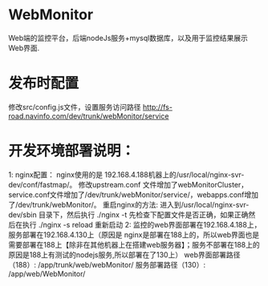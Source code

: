 # WebMonitor
Web端的监控平台，后端nodeJs服务+mysql数据库，以及用于监控结果展示Web界面.
# 发布时配置
 修改src/config.js文件，设置服务访问路径 http://fs-road.navinfo.com/dev/trunk/webMonitor/service

# 开发环境部署说明：
 1: nginx配置：
 nginx使用的是 192.168.4.188机器上的/usr/local/nginx-svr-dev/conf/fastmap/。
 修改upstream.conf 文件增加了webMonitorCluster，service.conf文件增加了/dev/trunk/webMonitor/service/，webapps.conf增加了/dev/trunk/webMonitor/。
 重启nginx的方法: 进入到/usr/local/nginx-svr-dev/sbin 目录下，然后执行 ./nginx -t 先检查下配置文件是否正确，如果正确然后在执行 ./nginx -s reload 重新启动
 2: 监控的web界面部署在192.168.4.188上，服务部署在192.168.4.130上（原因是 nginx是部署在188上的，所以web界面也是需要部署在188上【除非在其他机器上在搭建web服务器】；服务不部署在188上的原因是188上有测试的nodejs服务,所以部署在了130上）
 web界面部署路径（188）: /app/trunk/web/webMonitor/
 服务部署路径（130）: /app/web/WebMonitor/

